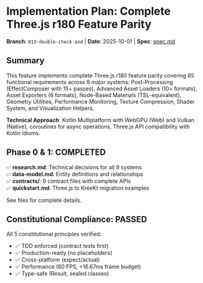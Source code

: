 # Implementation Plan: Complete Three.js r180 Feature Parity

**Branch**: `013-double-check-and` | **Date**: 2025-10-01 | **Spec**: [spec.md](./spec.md)

## Summary

This feature implements complete Three.js r180 feature parity covering 85 functional requirements across 9 major
systems: Post-Processing (EffectComposer with 15+ passes), Advanced Asset Loaders (10+ formats), Asset Exporters (6
formats), Node-Based Materials (TSL-equivalent), Geometry Utilities, Performance Monitoring, Texture Compression, Shader
System, and Visualization Helpers.

**Technical Approach**: Kotlin Multiplatform with WebGPU (Web) and Vulkan (Native), coroutines for async operations,
Three.js API compatibility with Kotlin idioms.

## Phase 0 & 1: COMPLETED

✅ **research.md**: Technical decisions for all 9 systems  
✅ **data-model.md**: Entity definitions and relationships  
✅ **contracts/**: 9 contract files with complete APIs  
✅ **quickstart.md**: Three.js to KreeKt migration examples

See files for complete details.

## Constitutional Compliance: PASSED

All 5 constitutional principles verified:

- ✅ TDD enforced (contract tests first)
- ✅ Production-ready (no placeholders)
- ✅ Cross-platform (expect/actual)
- ✅ Performance (60 FPS, <16.67ms frame budget)
- ✅ Type-safe (Result<T>, sealed classes)

